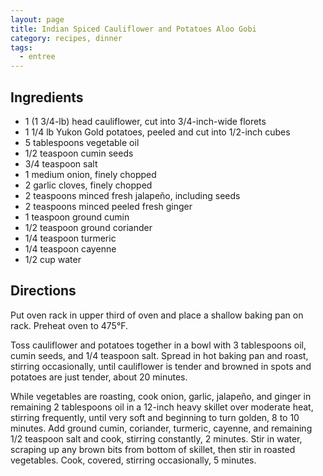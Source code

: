 ```yaml
---
layout: page
title: Indian Spiced Cauliflower and Potatoes Aloo Gobi
category: recipes, dinner
tags:
  - entree
---
```


## Ingredients

- 1 (1 3/4-lb) head cauliflower, cut into 3/4-inch-wide florets
- 1 1/4 lb Yukon Gold potatoes, peeled and cut into 1/2-inch cubes
- 5 tablespoons vegetable oil
- 1/2 teaspoon cumin seeds
- 3/4 teaspoon salt
- 1 medium onion, finely chopped
- 2 garlic cloves, finely chopped
- 2 teaspoons minced fresh jalapeño, including seeds
- 2 teaspoons minced peeled fresh ginger
- 1 teaspoon ground cumin
- 1/2 teaspoon ground coriander
- 1/4 teaspoon turmeric
- 1/4 teaspoon cayenne
- 1/2 cup water

## Directions

Put oven rack in upper third of oven and place a shallow baking pan on rack. Preheat oven to 475°F.

Toss cauliflower and potatoes together in a bowl with 3 tablespoons oil, cumin seeds, and 1/4 teaspoon salt. Spread in hot baking pan and roast, stirring occasionally, until cauliflower is tender and browned in spots and potatoes are just tender, about 20 minutes.

While vegetables are roasting, cook onion, garlic, jalapeño, and ginger in remaining 2 tablespoons oil in a 12-inch heavy skillet over moderate heat, stirring frequently, until very soft and beginning to turn golden, 8 to 10 minutes. Add ground cumin, coriander, turmeric, cayenne, and remaining 1/2 teaspoon salt and cook, stirring constantly, 2 minutes. Stir in water, scraping up any brown bits from bottom of skillet, then stir in roasted vegetables. Cook, covered, stirring occasionally, 5 minutes.
